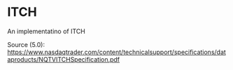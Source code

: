 # ITCH
An implementatino of ITCH

Source (5.0): https://www.nasdaqtrader.com/content/technicalsupport/specifications/dataproducts/NQTVITCHSpecification.pdf

